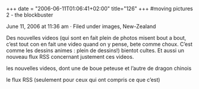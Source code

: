 +++
date = "2006-06-11T01:06:41+02:00"
title="126"
+++
#moving pictures 2 - the blockbuster

June 11, 2006 at 11:36 am · Filed under images, New-Zealand

Des nouvelles videos (qui sont en fait plein de photos misent bout a bout, c’est tout con en fait une video quand on y pense, bete comme choux. C’est comme les dessins animes : plein de dessins!) bientot cultes. Et aussi un nouveau flux RSS concernant justement ces videos.

les nouvelles videos, dont une de boue peteuse et l’autre de dragon chinois

 le flux RSS (seulement pour ceux qui ont compris ce que c’est)

